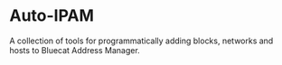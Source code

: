 # Auto-IPAM
A collection of tools for programmatically adding blocks, networks and hosts to Bluecat Address Manager.
